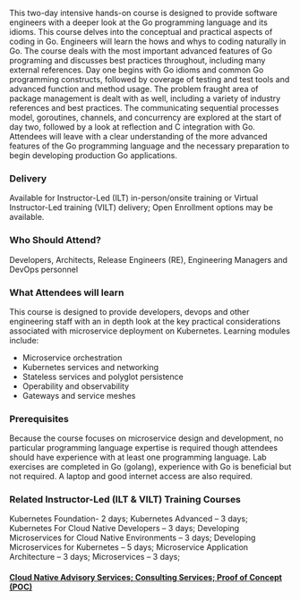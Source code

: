 <!-- Deploying and Instrumenting Microservices on Kubernetes -->

This two-day intensive hands-on course is designed to provide software engineers with a deeper look at the Go programming language and its idioms. This course delves into the conceptual and practical aspects of coding in Go. Engineers will learn the hows and whys to coding naturally in Go. The course deals with the most important advanced features of Go programing and discusses best practices throughout, including many external references. Day one begins with Go idioms and common Go programming constructs, followed by coverage of testing and test tools and advanced function and method usage. The problem fraught area of package management is dealt with as well, including a variety of industry references and best practices. The communicating sequential processes model, goroutines, channels, and concurrency are explored at the start of day two, followed by a look at reflection and C integration with Go. Attendees will leave with a clear understanding of the more advanced features of the Go programming language and the necessary preparation to begin developing production Go applications.


### Delivery

Available for Instructor-Led (ILT) in-person/onsite training or Virtual Instructor-Led training (VILT) delivery; Open Enrollment options may be available.


### Who Should Attend?

Developers, Architects, Release Engineers (RE), Engineering Managers and DevOps personnel


### What Attendees will learn

This course is designed to provide developers, devops and other engineering staff with an in depth look at the key practical considerations associated with microservice deployment on Kubernetes. Learning modules include:

- Microservice orchestration
- Kubernetes services and networking
- Stateless services and polyglot persistence
- Operability and observability
- Gateways and service meshes


### Prerequisites

Because the course focuses on microservice design and development, no particular programming language expertise is required though attendees should have experience with at least one programming language. Lab exercises are completed in Go (golang), experience with Go is beneficial but not required. A laptop and good internet access are also required.


### Related  Instructor-Led (ILT & VILT) Training Courses

Kubernetes Foundation- 2 days; Kubernetes Advanced – 3 days; Kubernetes For Cloud Native Developers – 3 days; Developing Microservices for Cloud Native Environments – 3 days; Developing Microservices for Kubernetes – 5 days; Microservice Application Architecture – 3 days; Microservices – 3 days;


#### [Cloud Native Advisory Services; Consulting Services; Proof of Concept (POC)](https://rx-m.com/cloud-native-consulting/)
